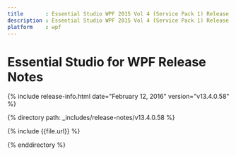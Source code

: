 ```yaml
---
title       : Essential Studio WPF 2015 Vol 4 (Service Pack 1) Release Notes
description : Essential Studio WPF 2015 Vol 4 (Service Pack 1) Release Notes
platform    : wpf
---
```


# Essential Studio for  WPF Release Notes

{% include release-info.html date="February 12, 2016" version="v13.4.0.58" %}

{% directory path: _includes/release-notes/v13.4.0.58 %}

{% include {{file.url}} %}

{% enddirectory %}
